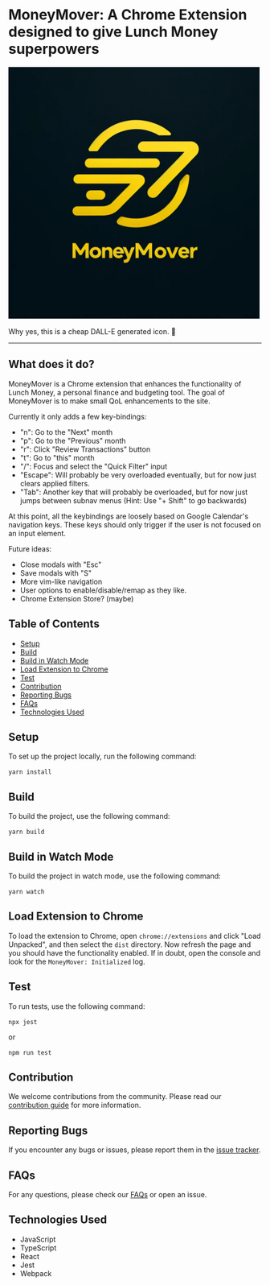 # MoneyMover: A Chrome Extension designed to give Lunch Money superpowers

<img height="500" width="500" src="public/icon.png" />

Why yes, this is a cheap DALL-E generated icon. 😬

---

## What does it do?

MoneyMover is a Chrome extension that enhances the functionality of Lunch Money, a personal finance and budgeting tool. 
The goal of MoneyMover is to make small QoL enhancements to the site.

Currently it only adds a few key-bindings:

- "n": Go to the "Next" month
- "p": Go to the "Previous" month
- "r": Click "Review Transactions" button
- "t": Go to "this" month
- "/": Focus and select the "Quick Filter" input
- "Escape": Will probably be very overloaded eventually, but for now just clears applied filters.
- "Tab": Another key that will probably be overloaded, but for now just jumps between subnav menus (Hint: Use "+ Shift" to go backwards)

At this point, all the keybindings are loosely based on Google Calendar's navigation keys.
These keys should only trigger if the user is not focused on an input element.

Future ideas:

- Close modals with "Esc"
- Save modals with "S"
- More vim-like navigation
- User options to enable/disable/remap as they like.
- Chrome Extension Store? (maybe)

## Table of Contents
- [Setup](#setup)
- [Build](#build)
- [Build in Watch Mode](#build-in-watch-mode)
- [Load Extension to Chrome](#load-extension-to-chrome)
- [Test](#test)
- [Contribution](#contribution)
- [Reporting Bugs](#reporting-bugs)
- [FAQs](#faqs)
- [Technologies Used](#technologies-used)

## Setup

To set up the project locally, run the following command:

```
yarn install
```

## Build

To build the project, use the following command:

```
yarn build
```

## Build in Watch Mode

To build the project in watch mode, use the following command:

```
yarn watch
```

## Load Extension to Chrome

To load the extension to Chrome, open `chrome://extensions` and click "Load Unpacked", and then select the `dist` directory. Now refresh the page and you should have the functionality enabled. If in doubt, open the console and look for the `MoneyMover: Initialized` log.

## Test

To run tests, use the following command:

```
npx jest
```
or
```
npm run test
```

## Contribution

We welcome contributions from the community. Please read our [contribution guide](CONTRIBUTING.md) for more information.

## Reporting Bugs

If you encounter any bugs or issues, please report them in the [issue tracker](https://github.com/yourusername/yourrepository/issues).

## FAQs

For any questions, please check our [FAQs](FAQ.md) or open an issue.

## Technologies Used

- JavaScript
- TypeScript
- React
- Jest
- Webpack

